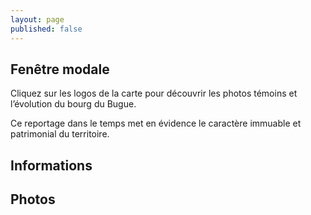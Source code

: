 ```yaml
---
layout: page
published: false
---
```


## Fenêtre modale

Cliquez sur les logos de la carte pour découvrir les photos témoins et l’évolution du bourg du Bugue.

Ce reportage dans le temps met en évidence le caractère immuable et patrimonial du territoire. 
## Informations

## Photos